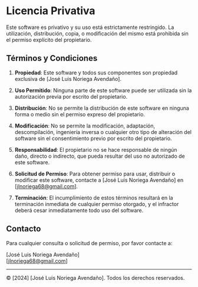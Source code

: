 # Licencia Privativa

Este software es privativo y su uso está estrictamente restringido. La utilización, distribución, copia, o modificación del mismo está prohibida sin el permiso explícito del propietario.

## Términos y Condiciones

1. **Propiedad**: Este software y todos sus componentes son propiedad exclusiva de [José Luis Noriega Avendaño].

2. **Uso Permitido**: Ninguna parte de este software puede ser utilizada sin la autorización previa por escrito del propietario.

3. **Distribución**: No se permite la distribución de este software en ninguna forma o medio sin el permiso expreso del propietario.

4. **Modificación**: No se permite la modificación, adaptación, descompilación, ingeniería inversa o cualquier otro tipo de alteración del software sin el consentimiento previo por escrito del propietario.

5. **Responsabilidad**: El propietario no se hace responsable de ningún daño, directo o indirecto, que pueda resultar del uso no autorizado de este software.

6. **Solicitud de Permiso**: Para obtener permiso para usar, distribuir o modificar este software, contacte a [José Luis Noriega Avendaño] en [jlnoriega68@gmail.com].

7. **Terminación**: El incumplimiento de estos términos resultará en la terminación inmediata de cualquier permiso otorgado, y el infractor deberá cesar inmediatamente todo uso del software.

## Contacto

Para cualquier consulta o solicitud de permiso, por favor contacte a:

[José Luis Noriega Avendaño]  
[jlnoriega68@gmail.com]

---

© [2024] [José Luis Noriega Avendaño]. Todos los derechos reservados.
